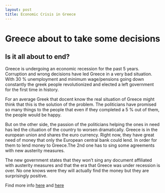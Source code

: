 ```yaml
---
layout: post
title: Economic Crisis in Greece
---
```


<h1>Greece about to take some decisions</h1>


<h2>Is it all about to end?</h2>


<p>  Greece is undergoing an economic recession for the past 5 years. Corruption and wrong decisions have 
led Greece in a very bad situation. With 30 % unemployment and minimum wage/pensions going down constantly 
the greek people revolutionized and elected a left government for the first time in history. </p>
<p>	For an average Greek that docent know the real situation of Greece might think that this is the 
solution of the problem. The politicians have promised so many things to the people that even if they 
completed a 5 % out of them, the people would be happy. </p>
<p>  But on the other side, the passion of the politicians helping the ones in need has led the cituation of the
country to worsen dramatically. Greece is in the european union and shares the euro currency. Right now, they 
have great need of money that only the European central bank could lend. In order for them to lend money to Greece.The 2nd
one has to sing some agreements with new austerity measures. </p>
<p>  The new government states that they won’t sing any document
affiliated with austerity measures and that the era that Greece was under 
recession is over. No one knows were they will actually find the money but they are surprisingly positive.</p>

Find more info <a href="http://www.huffingtonpost.com/news/greece-financial-crisis/">here</a> and <a href="http://topics.nytimes.com/top/news/international/countriesandterritories/greece/index.html">here</a>




